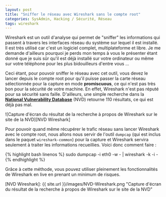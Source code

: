 ```yaml
---
layout: post
title: "Sniffer le réseau avec Wireshark sans le compte root"
categories: SysAdmin, Hacking / Sécurité, Réseau
tags: wireshark
---
```

Wireshark est un outil d'analyse qui permet de "sniffer" les informations qui passent à travers les interfaces réseau du système sur lequel il est installé. Il est très utilisé car c'est un logiciel complet, multiplateforme et libre. Je me demande d'ailleurs pourquoi je perds mon temps à vous le présenter étant donné que je suis sûr qu'il est déjà installé sur votre ordinateur ou même sur votre téléphone pour les plus bidouilleurs d'entre vous ...

Ceci étant, pour pouvoir sniffer le réseau avec cet outil, vous devez le lancer depuis le compte root pour qu'il puisse passer la carte réseau sélectionnée pour la capture en mode **promiscuous**, ce qui n'est pas très bon pour la sécurité de votre machine. En effet, Wireshark n'est pas réputé pour sa sécurité sans faille. D'ailleurs, une simple recherche dans la **[National Vulnerability Database][NVD]** (NVD) retourne 110 résultats, ce qui est déjà pas mal.

![Capture d'écran du résultat de la recherche à propos de Wireshark sur le site de la NVD][NVD Wireshark]

Pour pouvoir quand même récupérer le trafic réseau sans lancer Wireshark avec le compte root, nous allons nous servir de l'outil `dumpcap` (qui est inclus dans le paquet `wireshark-common`) pour la capture et Wireshark servira seulement à traiter les informations recueillies. Voici donc comment faire :

{% highlight bash linenos %}
sudo dumpcap -i eth0 -w - | wireshark -k -i -
{% endhighlight %}

Grâce à cette méthode, vous pouvez utiliser pleinement les fonctionnalités de Wireshark en live en prenant un minimum de risques.

[NVD]: https://nvd.nist.gov/
[NVD Wireshark]: {{ site.url }}/images/NVD-Wireshark.png "Capture d'écran du résultat de la recherche à propos de Wireshark sur le site de la NVD"
